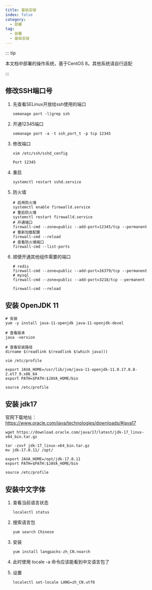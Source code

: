 ```yaml
---
title: 基础安装
index: false
category:
  - 部署
tag:
  - 部署
  - 基础安装
---
```


::: tip

本文档中部署的操作系统，基于CentOS 8。其他系统请自行适配

:::

## 修改SSH端口号

1. 先查看SELinux开放给ssh使用的端口

   ```shell
   semanage port -l|grep ssh
   ```

2. 开通12345端口

   ```shell
   semanage port -a -t ssh_port_t -p tcp 12345
   ```

3. 修改端口

   ```shell
   vim /etc/ssh/sshd_config
   
   Port 12345
   ```

4. 重启

   ```shell
   systemctl restart sshd.service
   ```

5. 防火墙

   ```shell
   # 启用防火墙
   systemctl enable firewalld.service 
   # 重启防火墙
   systemctl restart firewalld.service 
   # 开通端口
   firewall-cmd --zone=public --add-port=12345/tcp --permanent  
   # 重新加载配置
   firewall-cmd --reload 
   # 查看防火墙端口
   firewall-cmd --list-ports
   ```

6. 顺便开通其他组件需要的端口

   ```shell
   # redis
   firewall-cmd --zone=public --add-port=16379/tcp --permanent  
   # mysql
   firewall-cmd --zone=public --add-port=3218/tcp --permanent
   
   firewall-cmd --reload 
   ```

   

   

## 安装 OpenJDK 11

```shell
# 安装
yum -y install java-11-openjdk java-11-openjdk-devel

# 查看版本
java -version

# 查看安装路径
dirname $(readlink $(readlink $(which java)))

vim /etc/profile

export JAVA_HOME=/usr/lib/jvm/java-11-openjdk-11.0.17.0.8-2.el7_9.x86_64
export PATH=$PATH:$JAVA_HOME/bin

source /etc/profile
```

## 安装 jdk17

官网下载地址： https://www.oracle.com/java/technologies/downloads/#java17

```shell
wget https://download.oracle.com/java/17/latest/jdk-17_linux-x64_bin.tar.gz

tar -zxvf jdk-17_linux-x64_bin.tar.gz
mv jdk-17.0.11/ /opt/

export JAVA_HOME=/opt/jdk-17.0.11
export PATH=$PATH:$JAVA_HOME/bin

source /etc/profile
```

## 安装中文字体

1. 查看当前语言状态

   ```shell
   localectl status
   ```

2. 搜索语言包

   ```shell
   yum search Chinese
   ```

3. 安装

   ```shell
   yum install langpacks-zh_CN.noarch
   ```

4. 此时使用 locale -a 命令应该能看到中文语言包了

5. 设置

   ```shell
   localectl set-locale LANG=zh_CN.utf8
   ```

   

